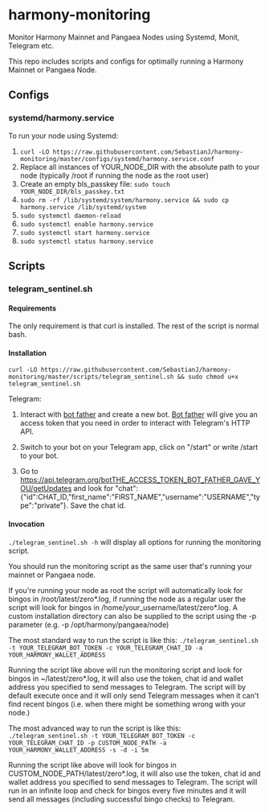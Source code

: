 # harmony-monitoring
Monitor Harmony Mainnet and Pangaea Nodes using Systemd, Monit, Telegram etc.

This repo includes scripts and configs for optimally running a Harmony Mainnet or Pangaea Node.

## Configs

### systemd/harmony.service

To run your node using Systemd:

1. `curl -LO https://raw.githubusercontent.com/SebastianJ/harmony-monitoring/master/configs/systemd/harmony.service.conf`
2. Replace all instances of YOUR_NODE_DIR with the absolute path to your node (typically /root if running the node as the root user)
3. Create an empty bls_passkey file: `sudo touch YOUR_NODE_DIR/bls_passkey.txt`
3. `sudo rm -rf /lib/systemd/system/harmony.service && sudo cp harmony.service /lib/systemd/system`
4. `sudo systemctl daemon-reload`
5. `sudo systemctl enable harmony.service`
6. `sudo systemctl start harmony.service`
7. `sudo systemctl status harmony.service`

## Scripts

### telegram_sentinel.sh

#### Requirements
The only requirement is that curl is installed. The rest of the script is normal bash.

#### Installation

`curl -LO https://raw.githubusercontent.com/SebastianJ/harmony-monitoring/master/scripts/telegram_sentinel.sh && sudo chmod u+x telegram_sentinel.sh`

Telegram:

1. Interact with [bot father](https://telegram.me/botfather) and create a new bot. [Bot father](https://telegram.me/botfather) will give you an access token that you need in order to interact with Telegram's HTTP API.

2. Switch to your bot on your Telegram app, click on "/start" or write /start to your bot.

3. Go to https://api.telegram.org/botTHE_ACCESS_TOKEN_BOT_FATHER_GAVE_YOU/getUpdates and look for "chat":{"id":CHAT_ID,"first_name":"FIRST_NAME","username":"USERNAME","type":"private"}. Save the chat id.

#### Invocation

`./telegram_sentinel.sh -h` will display all options for running the monitoring script.

You should run the monitoring script as the same user that's running your mainnet or Pangaea node.

If you're running your node as root the script will automatically look for bingos in /root/latest/zero*.log, if running the node as a regular user the script will look for bingos in /home/your_username/latest/zero*.log. A custom installation directory can also be supplied to the script using the -p parameter (e.g. -p /opt/harmony/pangaea/node)

The most standard way to run the script is like this:
`./telegram_sentinel.sh -t YOUR_TELEGRAM_BOT_TOKEN -c YOUR_TELEGRAM_CHAT_ID -a YOUR_HARMONY_WALLET_ADDRESS`

Running the script like above will run the monitoring script and look for bingos in ~/latest/zero*.log, it will also use the token, chat id and wallet address you specified to send messages to Telegram. The script will by default execute once and it will only send Telegram messages when it can't find recent bingos (i.e. when there might be something wrong with your node.)

The most advanced way to run the script is like this:
`./telegram_sentinel.sh -t YOUR_TELEGRAM_BOT_TOKEN -c YOUR_TELEGRAM_CHAT_ID -p CUSTOM_NODE_PATH -a YOUR_HARMONY_WALLET_ADDRESS -s -d -i 5m`

Running the script like above will look for bingos in CUSTOM_NODE_PATH/latest/zero*.log, it will also use the token, chat id and wallet address you specified to send messages to Telegram. The script will run in an infinite loop and check for bingos every five minutes and it will send all messages (including successful bingo checks) to Telegram.
